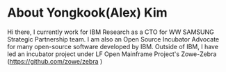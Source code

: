 # About Yongkook(Alex) Kim

Hi there, 
I currently work for IBM Research  as a CTO for WW SAMSUNG Strategic Partnership team. I am also an Open Source Incubator Advocate for many open-source software developed by IBM. Outside of IBM, I have led an incubator project under LF Open Mainframe Project's Zowe-Zebra (https://github.com/zowe/zebra )
